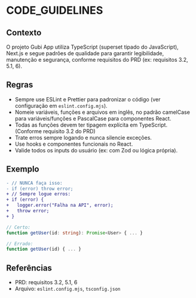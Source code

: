# CODE_GUIDELINES

## Contexto

O projeto Gubi App utiliza TypeScript (superset tipado do JavaScript), Next.js e segue padrões de qualidade para garantir legibilidade, manutenção e segurança, conforme requisitos do PRD (ex: requisitos 3.2, 5.1, 6).

## Regras
- Sempre use ESLint e Prettier para padronizar o código (ver configuração em `eslint.config.mjs`).
- Nomeie variáveis, funções e arquivos em inglês, no padrão camelCase para variáveis/funções e PascalCase para componentes React.
- Todas as funções devem ter tipagem explícita em TypeScript. (Conforme requisito 3.2 do PRD)
- Trate erros sempre logando e nunca silencie exceções.
- Use hooks e componentes funcionais no React.
- Valide todos os inputs do usuário (ex: com Zod ou lógica própria).

## Exemplo

```diff
- // NUNCA faça isso:
- if (error) throw error;
+ // Sempre logue erros:
+ if (error) {
+   logger.error("Falha na API", error);
+   throw error;
+ }
```

```ts
// Certo:
function getUser(id: string): Promise<User> { ... }

// Errado:
function getUser(id) { ... }
```

## Referências
- PRD: requisitos 3.2, 5.1, 6
- Arquivo: `eslint.config.mjs`, `tsconfig.json`
